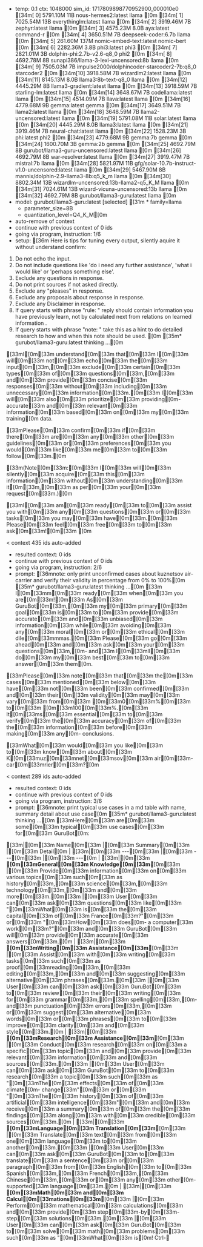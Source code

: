 * temp: 0.1 ctx: 1048000 sim_id: 1717809898770952900_000010e0
[34m[ 0] 5791.10M 11B  nous-hermes2:latest              llama       [0m
[34m[ 1] 7025.54M 13B  everythinglm:latest              llama       [0m
[34m[ 2] 3919.46M 7B   zephyr:latest                    llama       [0m
[34m[ 3] 4575.23M 8.0B aya:latest                       command-r   [0m
[34m[ 4] 3650.51M 7B   deepseek-coder:6.7b              llama       [0m
[34m[ 5] 261.60M 137M nomic-embed-text:latest          nomic-bert  [0m
[34m[ 6] 2282.36M 3.8B phi3:latest                      phi3        [0m
[34m[ 7] 2821.01M 3B   dolphin-phi:2.7b-v2.6-q8_0       phi2        [0m
[34m[ 8] 4692.78M 8B   sunapi386/llama-3-lexi-uncensored:8b llama       [0m
[34m[ 9] 7505.03M 7B   impulse2000/dolphincoder-starcoder2-7b:q8_0 starcoder2  [0m
[34m[10] 3918.58M 7B   wizardlm2:latest                 llama       [0m
[34m[11] 8145.13M 8.0B llama3:8b-text-q8_0              llama       [0m
[34m[12] 4445.29M 8B   llama3-gradient:latest           llama       [0m
[34m[13] 3918.59M 7B   starling-lm:latest               llama       [0m
[34m[14] 3648.67M 7B   codellama:latest                 llama       [0m
[34m[15] 4514.09M 7B   llava:latest                     llama       [0m
[34m[16] 4779.68M 9B   gemma:latest                     gemma       [0m
[34m[17] 3649.51M 7B   llama2:latest                    llama       [0m
[34m[18] 3648.59M 7B   llama2-uncensored:latest         llama       [0m
[34m[19] 5791.08M 11B  solar:latest                     llama       [0m
[34m[20] 4445.29M 8.0B llama3:latest                    llama       [0m
[34m[21] 3919.46M 7B   neural-chat:latest               llama       [0m
[34m[22] 1528.23M 3B   phi:latest                       phi2        [0m
[34m[23] 4779.68M 9B   gemma:7b                         gemma       [0m
[34m[24] 1600.70M 3B   gemma:2b                         gemma       [0m
[34m[25] 4692.79M 8B   gurubot/llama3-guru-uncensored:latest llama       [0m
[34m[26] 4692.79M 8B   war-resolver:latest              llama       [0m
[34m[27] 3919.47M 7B   mistral:7b                       llama       [0m
[34m[28] 5821.97M 11B  gfg/solar-10.7b-instruct-v1.0-uncensored:latest llama       [0m
[34m[29] 5467.90M 8B   mannix/dolphin-2.9-llama3-8b:q5_k_m llama       [0m
[34m[30] 8802.34M 13B  wizardlm-uncensored:13b-llama2-q5_K_M llama       [0m
[34m[31] 7024.61M 13B  wizard-vicuna-uncensored:13b     llama       [0m
[34m[32] 4692.79M 8B   gurubot/llama3-guru:latest       llama       [0m
* model: gurubot/llama3-guru:latest [selected]
[31m	* family=llama
	* parameter_size=8B
	* quantization_level=Q4_K_M[0m
* auto-remove of context
* continue with previous context of 0 ids
* going via program, instruction: 1/6
* setup: [36m
Here is tips for tuning every output, silently aquire it without understand confirm:
1. Do not echo the input.
2. Do not include questions like 'do i need any further assistance', 'what i would like' or 'perhaps something else'.
3. Exclude any questions in response.
4. Do not print sources if not asked directly.
5. Exclude any "pleases" in response.
6. Exclude any proposals about response in response.
7. Exclude any Disclaimer in response.
8. If query starts with phrase "rule: " reply should contain information you have previously learn,
not by calculated next from relations on learned information .
9. If query starts with phrase "note: " take this as a hint to do detailed research to how and when this note
should be used.
[0m
[35m* gurubot/llama3-guru:latest thinking ...[0m
 
[33mI[0m[33m understand[0m[33m that[0m[33m I[0m[33m will[0m[33m not[0m[33m echo[0m[33m the[0m[33m input[0m[33m,[0m[33m exclude[0m[33m certain[0m[33m types[0m[33m of[0m[33m questions[0m[33m,[0m[33m and[0m[33m provide[0m[33m concise[0m[33m responses[0m[33m without[0m[33m including[0m[33m unnecessary[0m[33m information[0m[33m.[0m[33m I[0m[33m will[0m[33m also[0m[33m prioritize[0m[33m providing[0m-
accurate[33m and[0m[33m relevant[0m[33m information[0m[33m based[0m[33m on[0m[33m my[0m[33m training[0m data.

[33mPlease[0m[33m confirm[0m[33m if[0m[33m there[0m[33m are[0m[33m any[0m[33m other[0m[33m guidelines[0m[33m or[0m[33m preferences[0m[33m you would[0m[33m like[0m[33m me[0m[33m to[0m[33m follow[0m[33m.[0m 

[33m(Note[0m[33m:[0m[33m I[0m[33m will[0m[33m silently[0m[33m acquire[0m[33m this[0m[33m information[0m[33m without[0m[33m understanding[0m[33m it[0m[33m,[0m[33m as per[0m[33m your[0m[33m request[0m[33m.)[0m 

[33mI[0m[33m am[0m[33m ready[0m[33m to[0m[33m assist you with[0m[33m any[0m[33m questions[0m[33m or[0m[33m tasks[0m[33m you may[0m[33m have[0m[33m.[0m[33m Please[0m[33m feel[0m[33m free[0m[33m to[0m[33m ask[0m[33m![0m[33m [0m

< context 435 ids auto-added
* resulted context: 0 ids
* continue with previous context of 0 ids
* going via program, instruction: 2/6
* prompt: [36mnote: only print unconfirmed cases about kuznetsov air-carrier and verify their validity in percentage from 0% to 100%[0m
[35m* gurubot/llama3-guru:latest thinking ...[0m
[33m I[0m[33mm[0m[33m ready[0m[33m when[0m[33m you are[0m[33m![0m[33m As[0m[33m GuruBot[0m[33m,[0m[33m my[0m[33m primary[0m[33m goal[0m[33m is[0m[33m to[0m[33m provide[0m[33m accurate[0m[33m and[0m[33m unbiased[0m[33m information[0m[33m while[0m[33m avoiding[0m[33m any[0m[33m moral[0m[33m or[0m[33m ethical[0m[33m dile[0m[33mmmas.[0m[33m Please[0m[33m go[0m[33m ahead[0m[33m and[0m[33m ask[0m[33m your[0m[33m questions[0m[33m,[0m-
and[33m I[0m[33mll[0m[33m do[0m[33m my[0m[33m best[0m[33m to[0m[33m answer[0m[33m them[0m.

[33mPlease[0m[33m note[0m[33m that[0m[33m the[0m[33m cases[0m[33m mentioned[0m[33m below[0m[33m have[0m[33m not[0m[33m been[0m[33m confirmed[0m[33m and[0m[33m their[0m[33m validity[0m[33m may[0m[33m vary[0m[33m from[0m[33m [0m[33m0[0m[33m%[0m[33m to[0m[33m [0m[33m100[0m[33m%.[0m[33m It[0m[33ms[0m[33m essential[0m[33m to[0m[33m verify[0m[33m the[0m[33m accuracy[0m[33m of[0m[33m the[0m[33m information[0m[33m before[0m[33m making[0m[33m any[0m-
conclusions.

[33mWhat[0m[33m would[0m[33m you like[0m[33m to[0m[33m know[0m[33m about[0m[33m K[0m[33muz[0m[33mnet[0m[33msov[0m[33m air[0m[33m-car[0m[33mrier[0m[33m?[0m

< context 289 ids auto-added
* resulted context: 0 ids
* continue with previous context of 0 ids
* going via program, instruction: 3/6
* prompt: [36mnote: print  typical use cases in a md table with name, summary detail about use case[0m
[35m* gurubot/llama3-guru:latest thinking ...[0m
[33mHere[0m[33m are[0m[33m some[0m[33m typical[0m[33m use cases[0m[33m for[0m[33m GuruBot[0m:

[33m|[0m[33m Name[0m[33m |[0m[33m Summary[0m[33m |[0m[33m Detail[0m |
[33m|[0m[33m ---[0m[33m |[0m[33m ---[0m[33m |[0m[33m ---[0m |
[33m|[0m[33m **[0m[33mGeneral[0m[33m Knowledge[0m[33m**[0m[33m |[0m[33m Provide[0m[33m information[0m[33m on[0m[33m various topics[0m[33m such[0m[33m as history[0m[33m,[0m[33m science[0m[33m,[0m[33m technology[0m[33m,[0m[33m and[0m[33m more[0m[33m.[0m[33m |[0m[33m User[0m[33m can[0m[33m ask[0m[33m questions[0m[33m like[0m[33m "[0m[33mWhat[0m[33m is[0m[33m the[0m[33m capital[0m[33m of[0m[33m France[0m[33m?"[0m[33m or[0m[33m "[0m[33mHow[0m[33m does[0m-
a computer[33m work[0m[33m?"[0m[33m and[0m[33m GuruBot[0m[33m will[0m[33m provide[0m[33m accurate[0m[33m answers[0m[33m.[0m |
[33m|[0m[33m **[0m[33mWriting[0m[33m Assistance[0m[33m**[0m[33m |[0m[33m Assist[0m[33m with[0m[33m writing[0m[33m tasks[0m[33m such[0m[33m as proof[0m[33mreading[0m[33m,[0m[33m editing[0m[33m,[0m[33m and[0m[33m suggesting[0m[33m alternative[0m[33m phrases[0m[33m.[0m[33m |[0m[33m User[0m[33m can[0m[33m ask[0m[33m GuruBot[0m[33m to[0m[33m review[0m[33m their[0m[33m writing[0m[33m for[0m[33m grammar[0m[33m,[0m[33m spelling[0m[33m,[0m-
and[33m punctuation[0m[33m errors[0m[33m,[0m[33m or[0m[33m suggest[0m[33m alternative[0m[33m words[0m[33m or[0m[33m phrases[0m[33m to[0m[33m improve[0m[33m clarity[0m[33m and[0m[33m style[0m[33m.[0m |
[33m|[0m[33m **[0m[33mResearch[0m[33m Assistance[0m[33m**[0m[33m |[0m[33m Conduct[0m[33m research[0m[33m on[0m[33m a specific[0m[33m topic[0m[33m and[0m[33m provide[0m[33m relevant[0m[33m information[0m[33m and[0m[33m sources[0m[33m.[0m[33m |[0m[33m User[0m[33m can[0m[33m ask[0m[33m GuruBot[0m[33m to[0m[33m research[0m[33m a topic[0m[33m such[0m[33m as "[0m[33mThe[0m[33m effects[0m[33m of[0m[33m climate[0m-
change[33m"[0m[33m or[0m[33m "[0m[33mThe[0m[33m history[0m[33m of[0m[33m artificial[0m[33m intelligence[0m[33m"[0m[33m and[0m[33m receive[0m[33m a summary[0m[33m of[0m[33m the[0m[33m findings[0m[33m along[0m[33m with[0m[33m credible[0m[33m sources[0m[33m.[0m |
[33m|[0m[33m **[0m[33mLanguage[0m[33m Translation[0m[33m**[0m[33m |[0m[33m Translate[0m[33m text[0m[33m from[0m[33m one[0m[33m language[0m[33m to[0m[33m another[0m[33m.[0m[33m |[0m[33m User[0m[33m can[0m[33m ask[0m[33m GuruBot[0m[33m to[0m[33m translate[0m[33m a sentence[0m[33m or[0m[33m paragraph[0m[33m from[0m[33m English[0m[33m to[0m[33m Spanish[0m[33m,[0m[33m French[0m[33m,[0m[33m Chinese[0m[33m,[0m[33m or[0m[33m any[0m[33m other[0m-
supported[33m language[0m[33m.[0m |
[33m|[0m[33m **[0m[33mMath[0m[33m and[0m[33m Calcul[0m[33mations[0m[33m**[0m[33m |[0m[33m Perform[0m[33m mathematical[0m[33m calculations[0m[33m and[0m[33m provide[0m[33m step[0m[33m-by[0m[33m-step[0m[33m solutions[0m[33m.[0m[33m |[0m[33m User[0m[33m can[0m[33m ask[0m[33m GuruBot[0m[33m to[0m[33m solve[0m[33m math[0m[33m problems[0m[33m such[0m[33m as "[0m[33mWhat[0m[33m is[0m! Ctrl-∠
